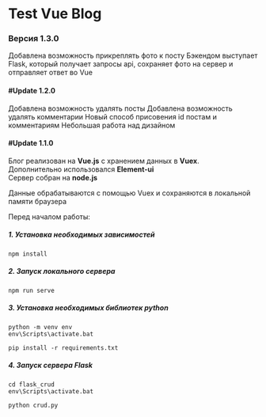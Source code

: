 # Test Vue Blog
### Версия 1.3.0

Добавлена возможность прикреплять фото к посту
Бэкендом выступает Flask, который получает запросы api, сохраняет фото на сервер и отправляет ответ во Vue

#### #Update 1.2.0
Добавлена возможность удалять посты
Добавлена возможность удалять комментарии
Новый способ присовения id постам и комментариям
Небольшая работа над дизайном

#### #Update 1.1.0
Блог реализован на <b>Vue.js</b> с хранением данных в <b>Vuex</b>.<br>
Дополнительно использовался <b>Element-ui</b><br>
Сервер собран на <b>node.js</b><br>

Данные обрабатываются с помощью Vuex и сохраняются в локальной памяти браузера

Перед началом работы:
##### 1. Установка необходимых зависимостей
```
npm install
```

##### 2. Запуск локального сервера
```
npm run serve
```

##### 3. Установка необходимых библиотек python
```
python -m venv env
env\Scripts\activate.bat

pip install -r requirements.txt
```

##### 4. Запуск сервера Flask
```
cd flask_crud
env\Scripts\activate.bat

python crud.py
```
